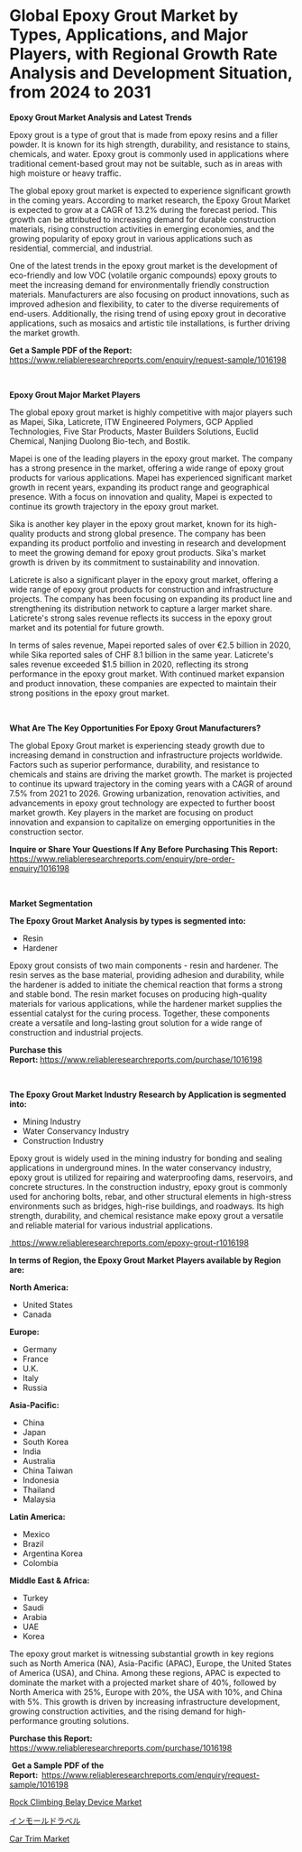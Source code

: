 <p><h1>Global Epoxy Grout Market by Types, Applications, and Major Players, with Regional Growth Rate Analysis and Development Situation, from 2024 to 2031</h1></p><p><strong>Epoxy Grout Market Analysis and Latest Trends</strong></p>
<p><p>Epoxy grout is a type of grout that is made from epoxy resins and a filler powder. It is known for its high strength, durability, and resistance to stains, chemicals, and water. Epoxy grout is commonly used in applications where traditional cement-based grout may not be suitable, such as in areas with high moisture or heavy traffic.</p><p>The global epoxy grout market is expected to experience significant growth in the coming years. According to market research, the Epoxy Grout Market is expected to grow at a CAGR of 13.2% during the forecast period. This growth can be attributed to increasing demand for durable construction materials, rising construction activities in emerging economies, and the growing popularity of epoxy grout in various applications such as residential, commercial, and industrial.</p><p>One of the latest trends in the epoxy grout market is the development of eco-friendly and low VOC (volatile organic compounds) epoxy grouts to meet the increasing demand for environmentally friendly construction materials. Manufacturers are also focusing on product innovations, such as improved adhesion and flexibility, to cater to the diverse requirements of end-users. Additionally, the rising trend of using epoxy grout in decorative applications, such as mosaics and artistic tile installations, is further driving the market growth.</p></p>
<p><strong>Get a Sample PDF of the Report:&nbsp;</strong> <a href="https://www.reliableresearchreports.com/enquiry/request-sample/1016198">https://www.reliableresearchreports.com/enquiry/request-sample/1016198</a></p>
<p>&nbsp;</p>
<p><strong>Epoxy Grout Major Market Players</strong></p>
<p><p>The global epoxy grout market is highly competitive with major players such as Mapei, Sika, Laticrete, ITW Engineered Polymers, GCP Applied Technologies, Five Star Products, Master Builders Solutions, Euclid Chemical, Nanjing Duolong Bio-tech, and Bostik.</p><p>Mapei is one of the leading players in the epoxy grout market. The company has a strong presence in the market, offering a wide range of epoxy grout products for various applications. Mapei has experienced significant market growth in recent years, expanding its product range and geographical presence. With a focus on innovation and quality, Mapei is expected to continue its growth trajectory in the epoxy grout market.</p><p>Sika is another key player in the epoxy grout market, known for its high-quality products and strong global presence. The company has been expanding its product portfolio and investing in research and development to meet the growing demand for epoxy grout products. Sika's market growth is driven by its commitment to sustainability and innovation.</p><p>Laticrete is also a significant player in the epoxy grout market, offering a wide range of epoxy grout products for construction and infrastructure projects. The company has been focusing on expanding its product line and strengthening its distribution network to capture a larger market share. Laticrete's strong sales revenue reflects its success in the epoxy grout market and its potential for future growth.</p><p>In terms of sales revenue, Mapei reported sales of over €2.5 billion in 2020, while Sika reported sales of CHF 8.1 billion in the same year. Laticrete's sales revenue exceeded $1.5 billion in 2020, reflecting its strong performance in the epoxy grout market. With continued market expansion and product innovation, these companies are expected to maintain their strong positions in the epoxy grout market.</p></p>
<p>&nbsp;</p>
<p><strong>What Are The Key Opportunities For Epoxy Grout Manufacturers?</strong></p>
<p><p>The global Epoxy Grout market is experiencing steady growth due to increasing demand in construction and infrastructure projects worldwide. Factors such as superior performance, durability, and resistance to chemicals and stains are driving the market growth. The market is projected to continue its upward trajectory in the coming years with a CAGR of around 7.5% from 2021 to 2026. Growing urbanization, renovation activities, and advancements in epoxy grout technology are expected to further boost market growth. Key players in the market are focusing on product innovation and expansion to capitalize on emerging opportunities in the construction sector.</p></p>
<p><strong>Inquire or Share Your Questions If Any Before Purchasing This Report:</strong> <a href="https://www.reliableresearchreports.com/enquiry/pre-order-enquiry/1016198">https://www.reliableresearchreports.com/enquiry/pre-order-enquiry/1016198</a></p>
<p>&nbsp;</p>
<p><strong>Market Segmentation</strong></p>
<p><strong>The Epoxy Grout Market Analysis by types is segmented into:</strong></p>
<p><ul><li>Resin</li><li>Hardener</li></ul></p>
<p><p>Epoxy grout consists of two main components - resin and hardener. The resin serves as the base material, providing adhesion and durability, while the hardener is added to initiate the chemical reaction that forms a strong and stable bond. The resin market focuses on producing high-quality materials for various applications, while the hardener market supplies the essential catalyst for the curing process. Together, these components create a versatile and long-lasting grout solution for a wide range of construction and industrial projects.</p></p>
<p><strong>Purchase this Report:&nbsp;</strong><a href="https://www.reliableresearchreports.com/purchase/1016198">https://www.reliableresearchreports.com/purchase/1016198</a></p>
<p>&nbsp;</p>
<p><strong>The Epoxy Grout Market Industry Research by Application is segmented into:</strong></p>
<p><ul><li>Mining Industry</li><li>Water Conservancy Industry</li><li>Construction Industry</li></ul></p>
<p><p>Epoxy grout is widely used in the mining industry for bonding and sealing applications in underground mines. In the water conservancy industry, epoxy grout is utilized for repairing and waterproofing dams, reservoirs, and concrete structures. In the construction industry, epoxy grout is commonly used for anchoring bolts, rebar, and other structural elements in high-stress environments such as bridges, high-rise buildings, and roadways. Its high strength, durability, and chemical resistance make epoxy grout a versatile and reliable material for various industrial applications.</p></p>
<p><a href="https://www.reliableresearchreports.com/epoxy-grout-r1016198">&nbsp;https://www.reliableresearchreports.com/epoxy-grout-r1016198</a></p>
<p><strong>In terms of Region, the Epoxy Grout Market Players available by Region are:</strong></p>
<p>
    <p> <strong> North America: </strong>
        <ul>
            <li>United States</li>
            <li>Canada</li>
        </ul>
        </p> 
    <p> <strong> Europe: </strong>
        <ul>
            <li>Germany</li>
            <li>France</li>
            <li>U.K.</li>
            <li>Italy</li>
            <li>Russia</li>
        </ul>
        </p> 
    <p> <strong> Asia-Pacific: </strong>
        <ul>
            <li>China</li>
            <li>Japan</li>
            <li>South Korea</li>
            <li>India</li>
            <li>Australia</li>
            <li>China Taiwan</li>
            <li>Indonesia</li>
            <li>Thailand</li>
            <li>Malaysia</li>
        </ul>
        </p> 
    <p> <strong> Latin America: </strong>
        <ul>
            <li>Mexico</li>
            <li>Brazil</li>
            <li>Argentina Korea</li>
            <li>Colombia</li>
        </ul>
        </p> 
    <p> <strong> Middle East & Africa: </strong>
        <ul>
            <li>Turkey</li>
            <li>Saudi</li>
            <li>Arabia</li>
            <li>UAE</li>
            <li>Korea</li>
        </ul>
    </p>
    </p>
<p><p>The epoxy grout market is witnessing substantial growth in key regions such as North America (NA), Asia-Pacific (APAC), Europe, the United States of America (USA), and China. Among these regions, APAC is expected to dominate the market with a projected market share of 40%, followed by North America with 25%, Europe with 20%, the USA with 10%, and China with 5%. This growth is driven by increasing infrastructure development, growing construction activities, and the rising demand for high-performance grouting solutions.</p></p>
<p><strong>Purchase this Report: </strong><a href="https://www.reliableresearchreports.com/purchase/1016198">https://www.reliableresearchreports.com/purchase/1016198</a></p>
<p>&nbsp;<strong>Get a Sample PDF of the Report:&nbsp;&nbsp;</strong><a href="https://www.reliableresearchreports.com/enquiry/request-sample/1016198">https://www.reliableresearchreports.com/enquiry/request-sample/1016198</a></p>
<p><strong></strong></p>
<p><p><a href="https://view.publitas.com/reportprime-1/an-in-depth-analysis-of-the-global-rock-climbing-belay-device-market-scope-and-its-rapid-growing-12-1-cagr-forcasted-for-period-from-2024-to-2031/">Rock Climbing Belay Device Market</a></p><p><a href="https://github.com/LeoraEber/Market-Research-Report-List-1/blob/main/8337847129233.md">インモールドラベル</a></p><p><a href="https://github.com/thuyvuongpk111/Market-Research-Report-List-1/blob/main/car-trim-market.md">Car Trim Market</a></p></p>